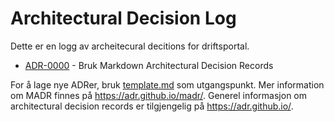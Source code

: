 # Architectural Decision Log

Dette er en logg av archeitecural decitions for driftsportal.

<!-- adrlog -- Regenerate the content by using "adr-log -i". You can install it via "npm install -g adr-log" -->

- [ADR-0000](0000-bruk-markdown-architectural-decision-records.md) - Bruk Markdown Architectural Decision Records

<!-- adrlogstop -->

For å lage nye ADRer, bruk [template.md](template.md) som utgangspunkt.
Mer information om MADR finnes på <https://adr.github.io/madr/>.
Generel informasjon om architectural decision records er tilgjengelig på <https://adr.github.io/>.
